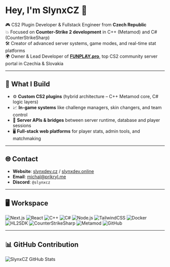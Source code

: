 # Hey, I'm SlynxCZ 👋

🎮 CS2 Plugin Developer & Fullstack Engineer from **Czech Republic**  
💥 Focused on **Counter-Strike 2 development** in C++ (Metamod) and C# (CounterStrikeSharp)  
🛠️ Creator of advanced server systems, game modes, and real-time stat platforms  
🌍 Owner & Lead Developer of [**FUNPLAY.pro**](https://funplay.pro), top CS2 community server portal in Czechia & Slovakia

---

## 🚀 What I Build

- ⚙️ **Custom CS2 plugins** (hybrid architecture – C++ Metamod core, C# logic layers)
- 📈 **In-game systems** like challenge managers, skin changers, and team control
- 🧠 **Server APIs & bridges** between server runtime, database and player sessions
- 🖥️ **Full-stack web platforms** for player stats, admin tools, and matchmaking

---

## 🌐 Contact

- **Website**: [slynxdev.cz](https://www.slynxdev.cz) / [slynxdev.online](https://www.slynxdev.online)  
- **Email**: [michal@prikryl.me](mailto:michal@prikryl.me)  
- **Discord**: `@slynxcz`

---

## 🖥️ Workspace

![Next.js](https://img.shields.io/badge/Next.js-black?style=for-the-badge&logo=next.js&logoColor=white)
![React](https://img.shields.io/badge/React-20232A?style=for-the-badge&logo=react&logoColor=61DAFB)
![C++](https://img.shields.io/badge/C++-00599C?style=for-the-badge&logo=c%2B%2B&logoColor=white)
![C#](https://img.shields.io/badge/C%23-239120?style=for-the-badge&logo=c-sharp&logoColor=white)
![Node.js](https://img.shields.io/badge/Node.js-6DA55F?style=for-the-badge&logo=node.js&logoColor=white)
![TailwindCSS](https://img.shields.io/badge/TailwindCSS-38B2AC?style=for-the-badge&logo=tailwind-css&logoColor=white)
![Docker](https://img.shields.io/badge/Docker-2496ED?style=for-the-badge&logo=docker&logoColor=white)
![HL2SDK](https://img.shields.io/badge/HL2SDK-CS2-brightgreen?style=for-the-badge)
![CounterStrikeSharp](https://img.shields.io/badge/CounterStrikeSharp-purple?style=for-the-badge)
![Metamod](https://img.shields.io/badge/Metamod-CS2-blue?style=for-the-badge)
![GitHub](https://img.shields.io/badge/GitHub-12100E?style=for-the-badge&logo=github&logoColor=white)

---

## 📊 GitHub Contribution

![SlynxCZ GitHub Stats](http://github-profile-summary-cards.vercel.app/api/cards/profile-details?username=SlynxCZ&theme=tokyonight)
